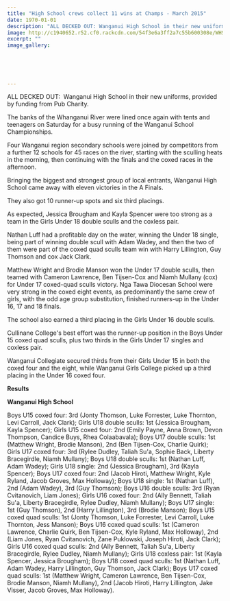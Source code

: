 ```yaml
---
title: "High School crews collect 11 wins at Champs - March 2015"
date: 1970-01-01
description: "ALL DECKED OUT: Wanganui High School in their new uniforms, provided by funding from Pub Charity, from the Wanganui Chronicle article 2/3/15..."
image: http://c1940652.r52.cf0.rackcdn.com/54f3e6a3ff2a7c55b600308e/WHS-crews-collect-11-wins-at-champs.jpg
excerpt: ""
image_gallery:
    
    
    
    
    
---
```


<p>ALL DECKED OUT: &nbsp;Wanganui High School in their new uniforms, provided by funding from Pub Charity.</p>
<p>The banks of the Whanganui River were lined once again with tents and teenagers on Saturday for a busy running of the Wanganui School Championships.</p>
<p>Four Wanganui region secondary schools were joined by competitors from a further 12 schools for 45 races on the river, starting with the sculling heats in the morning, then continuing with the finals and the coxed races in the afternoon.</p>
<p>Bringing the biggest and strongest group of local entrants, Wanganui High School came away with eleven victories in the A Finals.</p>
<p>They also got 10 runner-up spots and six third placings.</p>
<p>As expected, Jessica Brougham and Kayla Spencer were too strong as a team in the Girls Under 18 double sculls and the coxless pair.</p>
<p>Nathan Luff had a profitable day on the water, winning the Under 18 single, being part of winning double scull with Adam Wadey, and then the two of them were part of the coxed quad sculls team win with Harry Lillington, Guy Thomson and cox Jack Clark.</p>
<p>Matthew Wright and Brodie Manson won the Under 17 double sculls, then teamed with Cameron Lawrence, Ben Tijsen-Cox and Niamh Mullany (cox) for Under 17 coxed-quad sculls victory. Nga Tawa Diocesan School were very strong in the coxed eight events, as predominantly the same crew of girls, with the odd age group substitution, finished runners-up in the Under 16, 17 and 18 finals.</p>
<p>The school also earned a third placing in the Girls Under 16 double sculls.</p>
<p>Cullinane College's best effort was the runner-up position in the Boys Under 15 coxed quad sculls, plus two thirds in the Girls Under 17 singles and coxless pair.</p>
<p>Wanganui Collegiate secured thirds from their Girls Under 15 in both the coxed four and the eight, while Wanganui Girls College picked up a third placing in the Under 16 coxed four.</p>
<p><strong>Results</strong></p>
<p><strong>Wanganui High School</strong></p>
<p>Boys U15 coxed four: 3rd (Jonty Thomson, Luke Forrester, Luke Thornton, Levi Carroll, Jack Clark); Girls U18 double sculls: 1st (Jessica Brougham, Kayla Spencer); Girls U15 coxed four: 2nd (Emily Payne, Anna Brown, Devon Thompson, Candice Buys, Rhea Colaabavala); Boys U17 double sculls: 1st (Matthew Wright, Brodie Manson), 2nd (Ben Tijsen-Cox, Charlie Quirk); Girls U17 coxed four: 3rd (Rylee Dudley, Taliah Su'a, Sophie Back, Liberty Bracegirdle, Niamh Mullany); Boys U18 double sculls: 1st (Nathan Luff, Adam Wadey); Girls U18 single: 2nd (Jessica Brougham), 3rd (Kayla Spencer); Boys U17 coxed four: 2nd (Jacob Hiroti, Matthew Wright, Kyle Ryland, Jacob Groves, Max Holloway); Boys U18 single: 1st (Nathan Luff), 2nd (Adam Wadey), 3rd (Guy Thomson); Boys U16 double sculls: 3rd (Ryan Cvitanovich, Liam Jones); Girls U16 coxed four: 2nd (Ally Bennett, Taliah Su'a, Liberty Bracegirdle, Rylee Dudley, Niamh Mullany); Boys U17 single: 1st (Guy Thomson), 2nd (Harry Lillington), 3rd (Brodie Manson); Boys U15 coxed quad sculls: 1st (Jonty Thomson, Luke Forrester, Levi Carroll, Luke Thornton, Jess Manson); Boys U16 coxed quad sculls: 1st (Cameron Lawrence, Charlie Quirk, Ben Tijsen-Cox, Kyle Ryland, Max Holloway), 2nd (Liam Jones, Ryan Cvitanovich, Zane Puklowski, Joseph Hiroti, Jack Clark); Girls U16 coxed quad sculls: 2nd (Ally Bennett, Taliah Su'a, Liberty Bracegirdle, Rylee Dudley, Niamh Mullany); Girls U18 coxless pair: 1st (Kayla Spencer, Jessica Brougham); Boys U18 coxed quad sculls: 1st (Nathan Luff, Adam Wadey, Harry Lillington, Guy Thomson, Jack Clark); Boys U17 coxed quad sculls: 1st (Matthew Wright, Cameron Lawrence, Ben Tijsen-Cox, Brodie Manson, Niamh Mullany), 2nd (Jacob Hiroti, Harry Lillington, Jake Visser, Jacob Groves, Max Holloway).</p>

